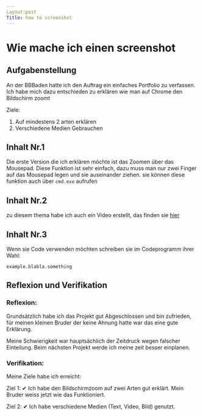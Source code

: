 ```yaml
---
Layout:post
Title: how to screenshot
---
```



# Wie mache ich einen screenshot

## Aufgabenstellung

An der BBBaden hatte ich den Auftrag ein einfaches Portfolio zu verfassen. Ich habe mich dazu entschieden zu erklären wie man auf Chrome den Bildschirm zoomt

Ziele:
1. Auf mindestens 2 arten erklären
2. Verschiedene Medien Gebrauchen

## Inhalt Nr.1
Die erste Version die ich erklären möchte ist das Zoomen über das Mousepad. Diese Funktion ist sehr einfach, dazu muss man nur zwei Finger auf das Mousepad legen und sie auseinander ziehen.
sie können diese funktion auch über `cmd.exe` aufrufen

## Inhalt Nr.2

zu diesem thema habe ich auch ein Video erstellt, das finden sie [hier](https://youtu.be/WhxhA0bFCgI)

## Inhalt Nr.3

Wenn sie Code verwenden möchten schreiben sie im Codeprogramm ihrer Wahl:
```
example.blabla.something
```


## Reflexion und Verifikation

### Reflexion:
Grundsätzlich habe ich das Projekt gut Abgeschlossen und bin zufrieden, für meinen kleinen Bruder der keine Ahnung hatte war das eine gute Erklärung.

Meine Schwierigkeit war hauptsächlich der Zeitdruck wegen falscher Einteilung.
Beim nächsten Projekt werde ich meine zeit besser einplanen.

### Verifikation:
Meine Ziele habe ich erreicht:

Ziel 1: ✔ Ich habe den Bildschirmzoom auf zwei Arten gut erklärt. Mein Bruder weiss jetzt wie das Funktioniert.

Ziel 2: ✔ Ich habe verschiedene Medien (Text, Video, Bild) genutzt.
